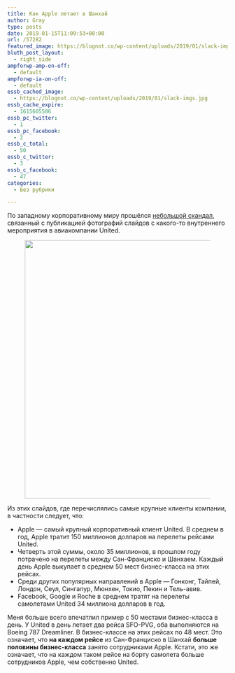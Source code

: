 ```yaml
---
title: Как Apple летает в Шанхай
author: Gray
type: posts
date: 2019-01-15T11:09:53+00:00
url: /57282
featured_image: https://blognot.co/wp-content/uploads/2019/01/slack-imgs.jpg
bluth_post_layout:
  - right_side
ampforwp-amp-on-off:
  - default
ampforwp-ia-on-off:
  - default
essb_cached_image:
  - https://blognot.co/wp-content/uploads/2019/01/slack-imgs.jpg
essb_cache_expire:
  - 1615605586
essb_pc_twitter:
  - 1
essb_pc_facebook:
  - 2
essb_c_total:
  - 50
essb_c_twitter:
  - 3
essb_c_facebook:
  - 47
categories:
  - Без рубрики

---
```








По западному корпоративному миру прошёлся [небольшой скандал][1], связанный с публикацией фотографий слайдов с какого-то внутреннего мероприятия в авиакомпании United. 

<div class="wp-block-image">
  <figure class="aligncenter"><img data-attachment-id="57284" data-permalink="https://blognot.co/57282/slack-imgs-2" data-orig-file="https://i0.wp.com/blognot.co/wp-content/uploads/2019/01/slack-imgs-1.jpg?fit=527%2C590&ssl=1" data-orig-size="527,590" data-comments-opened="1" data-image-meta="{&quot;aperture&quot;:&quot;0&quot;,&quot;credit&quot;:&quot;&quot;,&quot;camera&quot;:&quot;&quot;,&quot;caption&quot;:&quot;&quot;,&quot;created_timestamp&quot;:&quot;0&quot;,&quot;copyright&quot;:&quot;&quot;,&quot;focal_length&quot;:&quot;0&quot;,&quot;iso&quot;:&quot;0&quot;,&quot;shutter_speed&quot;:&quot;0&quot;,&quot;title&quot;:&quot;&quot;,&quot;orientation&quot;:&quot;0&quot;}" data-image-title="slack-imgs" data-image-description="" data-medium-file="https://i0.wp.com/blognot.co/wp-content/uploads/2019/01/slack-imgs-1.jpg?fit=268%2C300&ssl=1" data-large-file="https://i0.wp.com/blognot.co/wp-content/uploads/2019/01/slack-imgs-1.jpg?fit=527%2C590&ssl=1" width="527" height="590" src="https://i0.wp.com/blognot.co/wp-content/uploads/2019/01/slack-imgs-1.jpg?resize=527%2C590&#038;ssl=1" alt="" class="wp-image-57284" srcset="https://i0.wp.com/blognot.co/wp-content/uploads/2019/01/slack-imgs-1.jpg?w=527&ssl=1 527w, https://i0.wp.com/blognot.co/wp-content/uploads/2019/01/slack-imgs-1.jpg?resize=268%2C300&ssl=1 268w, https://i0.wp.com/blognot.co/wp-content/uploads/2019/01/slack-imgs-1.jpg?resize=447%2C500&ssl=1 447w, https://i0.wp.com/blognot.co/wp-content/uploads/2019/01/slack-imgs-1.jpg?resize=715%2C800&ssl=1 715w" sizes="(max-width: 527px) 100vw, 527px" data-recalc-dims="1" /></figure>


Из этих слайдов, где перечислялись самые крупные клиенты компании, в частности следует, что:

  * Apple — самый крупный корпоративный клиент United. В среднем в год, Apple тратит 150 миллионов долларов на перелеты рейсами United.
  * Четверть этой суммы, около 35 миллионов, в прошлом году потрачено на перелеты между Сан-Франциско и Шанхаем. Каждый день Apple выкупает в среднем 50 мест бизнес-класса на этих рейсах.
  * Среди других популярных направлений в Apple — Гонконг, Тайпей, Лондон, Сеул, Сингапур, Мюнхен, Токио, Пекин и Тель-авив.
  * Facebook, Google и Roche в среднем тратят на перелеты самолетами United 34 миллиона долларов в год.

Меня больше всего впечатлил пример с 50 местами бизнес-класса в день. У United в день летает два рейса SFO-PVG, оба выполняются на Boeing 787 Dreamliner. В бизнес-классе на этих рейсах по 48 мест. Это означает, что **на каждом рейсе** из Сан-Франциско в Шанхай **больше половины бизнес-класса** занято сотрудниками Apple. Кстати, это же означает, что на каждом таком рейсе на борту самолета больше сотрудников Apple, чем собственно United.

 [1]: https://www.fastcompany.com/90291749/apple-buys-150-million-worth-of-plane-tickets-a-year-from-united?partner=rss&utm_source=facebook.com&utm_medium=social&utm_campaign=rss+fastcompany&utm_content=rss